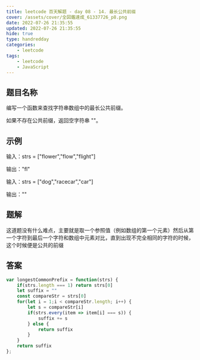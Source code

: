```yaml
---
title: leetcode 百天解题 - day 08 - 14. 最长公共前缀
cover: /assets/cover/全図鑑達成_61337726_p8.png
date: 2022-07-26 21:35:55
updated: 2022-07-26 21:35:55
hide: true
type: handredday
categories:
    - leetcode
tags:
    - leetcode
    - JavaScript
---
```


## 题目名称
编写一个函数来查找字符串数组中的最长公共前缀。

如果不存在公共前缀，返回空字符串 ""。

## 示例

输入：strs = ["flower","flow","flight"]

输出："fl"

输入：strs = ["dog","racecar","car"]

输出：""

## 题解

这道题没有什么难点，主要就是取一个参照值（例如数组的第一个元素）然后从第一个字符到最后一个字符和数组中元素对比，直到出现不完全相同的字符的时候，这个时候便是公共的前缀

## 答案

~~~js
var longestCommonPrefix = function(strs) {
    if(strs.length === 1) return strs[0] 
    let suffix = ""
    const compareStr = strs[0]
    for(let i = 1;i < compareStr.length; i++) {
        let s = compareStr[i]
        if(strs.every(item => item[i] === s)) {
            suffix += s
        } else {
            return suffix
        }
    }
    return suffix
};
~~~
